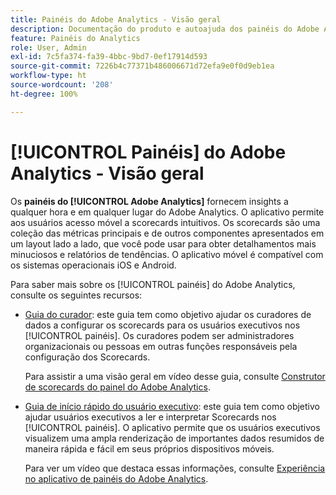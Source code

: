 ```yaml
---
title: Painéis do Adobe Analytics - Visão geral
description: Documentação do produto e autoajuda dos painéis do Adobe Analytics
feature: Painéis do Analytics
role: User, Admin
exl-id: 7c5fa374-fa39-4bbc-9bd7-0ef17914d593
source-git-commit: 7226b4c77371b486006671d72efa9e0f0d9eb1ea
workflow-type: ht
source-wordcount: '208'
ht-degree: 100%

---
```


# [!UICONTROL Painéis] do Adobe Analytics - Visão geral

Os **painéis do [!UICONTROL Adobe Analytics]** fornecem insights a qualquer hora e em qualquer lugar do Adobe Analytics. O aplicativo permite aos usuários acesso móvel a scorecards intuitivos. Os scorecards são uma coleção das métricas principais e de outros componentes apresentados em um layout lado a lado, que você pode usar para obter detalhamentos mais minuciosos e relatórios de tendências. O aplicativo móvel é compatível com os sistemas operacionais iOS e Android.

Para saber mais sobre os [!UICONTROL painéis] do Adobe Analytics, consulte os seguintes recursos:

* [Guia do curador](/help/analyze/mobile-app/curator.md): este guia tem como objetivo ajudar os curadores de dados a configurar os scorecards para os usuários executivos nos [!UICONTROL painéis]. Os curadores podem ser administradores organizacionais ou pessoas em outras funções responsáveis pela configuração dos Scorecards.

   Para assistir a uma visão geral em vídeo desse guia, consulte [Construtor de scorecards do painel do Adobe Analytics](https://experienceleague.adobe.com/docs/analytics-learn/tutorials/additional-tools/analytics-dashboards/adobe-analytics-dashboards-scorecard-builder.html?lang=pt-BR).


* [Guia de início rápido do usuário executivo](/help/analyze/mobile-app/executive.md): este guia tem como objetivo ajudar usuários executivos a ler e interpretar Scorecards nos [!UICONTROL painéis]. O aplicativo permite que os usuários executivos visualizem uma ampla renderização de importantes dados resumidos de maneira rápida e fácil em seus próprios dispositivos móveis.

   Para ver um vídeo que destaca essas informações, consulte [Experiência no aplicativo de painéis do Adobe Analytics](https://experienceleague.adobe.com/docs/analytics-learn/tutorials/additional-tools/analytics-dashboards/adobe-analytics-dashboards-in-app-experience.html?lang=pt-BR).
